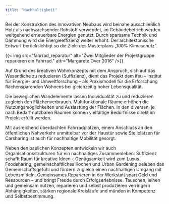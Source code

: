 ```yaml
---
title: "Nachhaltigkeit"
---
```


Bei der Konstruktion des innovativen Neubaus wird beinahe ausschließlich Holz als nachwachsender Rohstoff verwendet, im Gebäudebetrieb werden weitgehend erneuerbare Energien genutzt. Durch sparsame Technik und Dämmung wird die Energieeffizienz weiter erhöht. Der architektonische Entwurf berücksichtigt so die Ziele des Masterplans „100% Klimaschutz“.

{{< img src="fahrrad_reparatur" alt="Zwei Mitglieder der Projektgruppe reparieren ein Fahrrad." attr="Margarete Over 2016" />}}

Auf Grund des kreativen Wohnkonzepts mit dem Anspruch, sich auf das Wesentliche zu reduzieren (Suffizienz), dient das Projekt dem ifeu – Institut für Energie- und Umweltforschung – als Praxismodell für die Erforschung flächensparenden Wohnens bei gleichzeitig hoher Lebensqualität.

Die beweglichen Wandelemente lassen Individualität zu und reduzieren zugleich den Flächenverbrauch. Multifunktionale Räume erhöhen die Nutzungsmöglichkeiten und Auslastung der Flächen. In den diversen, je nach Bedarf nutzbaren Räumen können vielfältige Bedürfnisse direkt im Projekt erfüllt werden.

Mit ausreichend überdachten Fahrradplätzen, einem Anschluss an den öffentlichen Nahverkehr unmittelbar vor der Haustür sowie Stellplätzen für Carsharing ist auch für nachhaltige Mobilität gesorgt.

Neben den baulichen Konzepten entwickeln wir auch Organisationsstrukturen für ein nachhaltiges Zusammenleben: Suffizienz schafft Raum für kreative Ideen – Genügsamkeit wird zum Luxus. Foodsharing, gemeinschaftliches Kochen und Urban Gardening beleben das Gemeinschaftsgefühl und fördern zugleich einen nachhaltigen Umgang mit Lebensmitteln. Gemeinsames Reparieren in der Werkstatt spart Geld und Ressourcen – und bringt Freude durch Erfolgserlebnisse. Tauschen, leihen und gemeinsam nutzen, reparieren und selbst produzieren verringern Abhängigkeiten, stärken regionale Kreisläufe und münden in Kompetenz und Selbstbestimmung.

